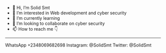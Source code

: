 - 👋 Hi, I’m Solid Smt
- 👀 I’m interested in Web development and cyber security 
- 🌱 I’m currently learning 
- 💞️ I’m looking to collaborate on cyber security 
- 📫 How to reach me 👇
-----------------------

WhatsApp +2348069682698
Instagram: @SolidSmt 
Twitter: @SolidSmt 
